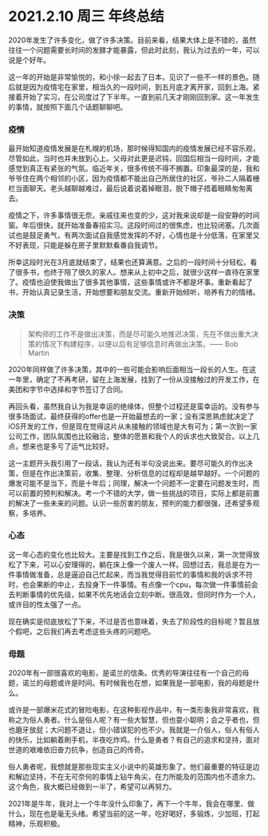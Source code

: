 # 2021.2.10 周三 年终总结

2020年发生了许多变化，做了许多决策。目前来看，结果大体上是不错的，虽然往往一个问题需要长时间的发酵才能暴露，但此时此刻，我认为过去的一年，可以说是个好年。

这一年的开始是非常愉悦的，和小徐一起去了日本，见识了一些不一样的景色。随后就是因为疫情宅在家里，相当久的一段时间，到五月底才离开家，回到上海。紧接着开始了实习，在公司度过了下半年。一直到前几天才刚刚回到家。这一年发生的事情，就按照下面几个话题聊聊吧。

### 疫情

最开始知道疫情发展是在札幌的机场，那时候得知国内的疫情发展已经不容乐观，尽管如此，当时也并未放到心上。父母对此更是迟钝，回国后相当一段时间，才能感觉到真正有紧张的气氛。临近年关，很多传统不得不搁置。印象最深的是，我和爷爷住在两个相邻的小区，因为疫情都不能出自己所居住的社区，爷孙二人隔着栅栏当面聊天。老头越聊越难过，最后说着说着掉眼泪，脱下帽子捂着眼睛匆匆离去。

疫情之下，许多事情很无奈。亲戚往来也变的少，这对我来说却是一段安静的时间窗。年后很快，就开始准备春招实习。这段时间过的很焦虑，也比较闭塞。几次面试也是鼓足勇气，有两次面试自我感觉发挥的不好，心情也是十分低落，在家里又不好表现，只能是躲在房子里默默看番自我调节。

所幸这段时光在3月底就结束了，结果也还算满意。之后的一段时间十分轻松，看了很多书，也终于陪了很久的家人。想来从上初中之后，就很少这样一直待在家里了。疫情也迫使我做出了很多其他事情，这些事情或许不都是坏事。重新看起了书，开始认真记录生活，开始想要和朋友交流。重新开始倾听，培养有力的情绪。

### 决策

> 架构师的工作不是做出决策，而是尽可能久地推迟决策，先在不做出重大决策的情况下构建程序，以便以后有足够信息时再做出决策。⸺ Bob Martin

2020年同样做了许多决策，其中的一些可能会影响后面相当一段长的人生。在这一年里，确定了不再考研，留在上海发展，找到了一份从没接触过的开发工作，在美团和字节中选择和字节签订了合同。

再回头看，虽然我自认为我是幸运的绝缘体，但整个过程还是蛮幸运的。没有参与很多场面试，最终获得的offer也是一开始最想去的一家；没有深思熟虑就决定了iOS开发的工作，但是现在觉得这片从未接触的领域也是大有可为；第一次到一家公司工作，团队氛围也比较融洽，整体的愿景和我个人的诉求也大致契合。以上几点，想来也是多亏了运气比较好。

这一主题开头我引用了一段话，我认为还有半句没说出来。要尽可能久的作出决策，但是在作出决策前，收集、整理、分析信息的过程却是越早越好。一个问题的爆发可能不是当下，而是十年后；同理，解决一个问题不一定要在问题发生时，而可以前置的预判和解决。考一个不错的大学，做一些挑战的项目，实际上都是前置的解决了一些未来的问题。认识一些厉害的朋友，预判的能力都很强，还希望多观察，多培养。

### 心态

这一年心态的变化也比较大。主要是找到工作之后，我是很久以来，第一次觉得放松了下来，可以心安理得的，躺在床上像一个废人一样。回想过去，我总是在为一件事情做准备，总是逼迫自己忙起来，而当我觉得目前忙的事情和我的诉求不符时，也会果断的中止，去投身下一件事情。有点像一个cpu，每次做一件事情前会去判断事情的优先级，如果不优先地话会立刻中断。很高效，但同时作为一个人，或许目的性太强了一点。

现在确实是彻底放松了下来，不过是否也意味着，失去了阶段性的目标呢？暂且放个假吧，之后我们再去考虑这些头疼的问题吧。

### 母题

2020年有一部很喜欢的电影，是诺兰的信条。优秀的导演往往有一个自己的母题，诺兰的母题或许是时间。有时候我也在想，如果我是一部电影，我的母题是什么。

或许是一部爆米花式的冒险电影，在这种影视作品中，有一类形象我非常喜欢，我称之为俗人勇者。什么是俗人呢？有一些大智慧，但也耍小聪明；会之乎者也，但也磨牙放屁；大问题不退让，但小错误犯的也不少。我就是一介俗人，俗人有俗人的快乐，比如躺着刷手机，半夜吃炸鸡。什么是勇者？有自己的追求和坚持，面对世道的艰难依旧奋力抗争，创造自己的传奇。

俗人勇者呢，我想就是那些现实主义小说中的英雄形象了。他们最重要的特征是边和解边坚持，不在无可奈何的事情上钻牛角尖，在力所能及的范围内也不遗余力。这个角色，我大概已经做到一半了，希望可以再努力。

2021年是牛年，我对上一个牛年没什么印象了，再下一个牛年，我会在哪里、做什么，现在也是毫无头绪。希望当前的这一年，吃好喝好，多锻炼，少加班，打起精神，乐观积极。


